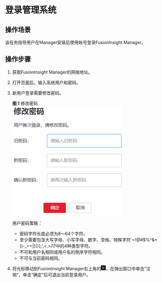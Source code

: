 # 登录管理系统<a name="admin_guide_000004"></a>

## 操作场景<a name="section2059761210377"></a>

该任务指导用户在Manager安装后使用帐号登录FusionInsight Manager。

## 操作步骤<a name="section3322152983915"></a>

1.  获取FusionInsight Manager的网络地址。
2.  打开页面后，输入系统用户和密码。
3.  新用户登录需要修改密码。

    **图 1**  修改密码<a name="fig77721541144012"></a>  
    ![](figures/修改密码.png "修改密码")

    用户密码策略：

    -   密码字符长度必须为8～64个字符。
    -   至少需要包含大写字母、小写字母、数字、空格、特殊字符\`\~!@\#$%^&\*\(\)-\_=+|\[\{\}\];',<.\>/\\?中的4种类型字符。
    -   不可和用户名相同或用户名的倒序字符相同。
    -   不可与当前密码相同。

4.  将光标移动到FusionInsight Manager右上角的![](figures/zh-cn_image_0263899410.png)，在弹出窗口中单击“注销“，单击“确定”后可退出当前登录用户。

